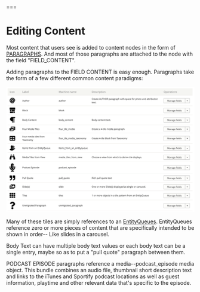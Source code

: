 ===

# Editing Content #

Most content that users see is added to content nodes in the form of [PARAGRAPHS](https://www.drupal.org/project/paragraphs).
And most of those paragraphs are attached to the node with the field "FIELD_CONTENT".

Adding paragraphs to the FIELD CONTENT is easy enough. Paragraphs take the form of a few different
common content paradigms:

![screenshot](images/paragraph-types.png)

Many of these tiles are simply references to an [EntityQueues](https://www.drupal.org/project/entityqueue). EntityQueues
reference zero or more pieces of content that are specifically intended to be shown in order-- Like slides in a carousel.

Body Text can have multiple body text values or each body text can be a single entry, maybe so as to put a "pull quote"
paragraph between them.

PODCAST EPISODE paragraphs reference a media--podcast_episode media object. This bundle combines an audio file, thumbnail
short description text and links to the iTunes and Sportify podcast locations as well as guest information, playtime
and other relevant data that's specific to the episode.


